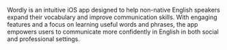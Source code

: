 Wordly is an intuitive iOS app designed to help non-native English speakers expand their vocabulary and improve communication skills. With engaging features and a focus on learning useful words and phrases, the app empowers users to communicate more confidently in English in both social and professional settings.
